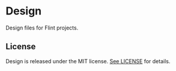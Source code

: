 # Design

Design files for Flint projects.

## License

Design is released under the MIT license. [See LICENSE](https://github.com/flintbox/Design/blob/master/LICENSE) for details.
